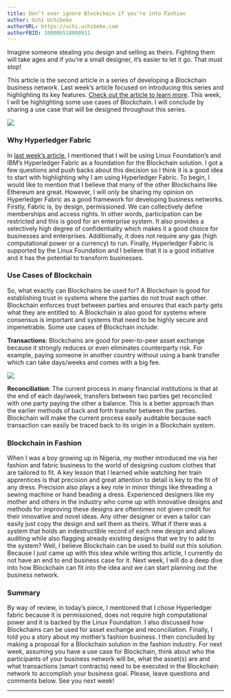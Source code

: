 ```yaml
---
title: Don’t ever ignore Blockchain if you’re into Fashion
author: Uchi Uchibeke
authorURL: https://uchi.uchibeke.com
authorFBID: 100006518800911
---
```


Imagine someone stealing you design and selling as theirs. Fighting them will
take ages and if you’re a small designer, it’s easier to let it go. That must
stop!

This article is the second article in a series of developing a Blockchain
business network. Last week’s article focused on introducing this series and
highlighting its key features. [Check out the article to learn
more](https://www.linkedin.com/pulse/developing-great-solution-blockchain-intro-uchi-nick-uchibeke?lipi=urn:li:page:d_flagship3_profile_view_base_post_details;Cgcl7gWISqixiBopEE6lKQ==).
This week, I will be highlighting some use cases of Blockchain. I will conclude
by sharing a use case that will be designed throughout this series.

![](https://cdn-images-1.medium.com/max/2600/1*-alxYyQulwRRUBx-TWKFHA.jpeg)
<!--truncate-->

### Why Hyperledger Fabric

In [last week’s
article](https://www.linkedin.com/pulse/developing-great-solution-blockchain-intro-uchi-nick-uchibeke?lipi=urn:li:page:d_flagship3_profile_view_base_post_details;Cgcl7gWISqixiBopEE6lKQ==),
I mentioned that I will be using Linux Foundation’s and IBM’s Hyperledger Fabric
as a foundation for the Blockchain solution. I got a few questions and push
backs about this decision so I think it is a good idea to start with
highlighting why I am using Hyperledger Fabric. To begin, I would like to
mention that I believe that many of the other Blockchains like Ethereum are
great. However, I will only be sharing my opinion on Hyperledger Fabric as a
good framework for developing business networks. Firstly, Fabric is, by design,
permissioned. We can collectively define memberships and access rights. In other
words, participation can be restricted and this is good for an enterprise
system. It also provides a selectively high degree of confidentiality which
makes it a good choice for businesses and enterprises. Additionally, it does not
require any gas (high computational power or a currency) to run. Finally,
Hyperledger Fabric is supported by the Linux Foundation and I believe that it is
a good initiative and it has the potential to transform businesses.

### Use Cases of Blockchain

So, what exactly can Blockchains be used for? A Blockchain is good for
establishing trust in systems where the parties do not trust each other.
Blockchain enforces trust between parties and ensures that each party gets what
they are entitled to. A Blockchain is also good for systems where consensus is
important and systems that need to be highly secure and impenetrable. Some use
cases of Blockchain include:

**Transactions**: Blockchains are good for peer-to-peer asset exchange because
it strongly reduces or even eliminates counterparty risk. For example, paying
someone in another country without using a bank transfer which can take
days/weeks and comes with a big fee.

![](https://cdn-images-1.medium.com/max/1600/0*fLZMr1IfUII4bjzb.jpg)

**Reconciliation**: The current process in many financial institutions is that
at the end of each day/week, transfers between two parties get reconciled with
one party paying the other a balance. This is a better approach than the earlier
methods of back and forth transfer between the parties. Blockchain will make the
current process easily auditable because each transaction can easily be traced
back to its origin in a Blockchain system.

### Blockchain in Fashion

When I was a boy growing up in Nigeria, my mother introduced me via her fashion
and fabric business to the world of designing custom clothes that are tailored
to fit. A key lesson that I learned while watching her train apprentices is that
precision and great attention to detail is key to the fit of any dress.
Precision also plays a key role in minor things like threading a sewing machine
or hand beading a dress. Experienced designers like my mother and others in the
industry who come up with innovative designs and methods for improving these
designs are oftentimes not given credit for their innovative and novel ideas.
Any other designer or even a tailor can easily just copy the design and sell
them as theirs. What if there was a system that holds an indestructible record
of each new design and allows auditing while also flagging already existing
designs that we try to add to the system? Well, I believe Blockchain can be used
to build out this solution. Because I just came up with this idea while writing
this article, I currently do not have an end to end business case for it. Next
week, I will do a deep dive into how Blockchain can fit into the idea and we can
start planning out the business network.

### Summary

By way of review, in today’s piece, I mentioned that I chose Hyperledger fabric
because it is permissioned, does not require high computational power and it is
backed by the Linux Foundation. I also discussed how Blockchains can be used for
asset exchange and reconciliation. Finally, I told you a story about my mother’s
fashion business. I then concluded by making a proposal for a Blockchain
solution in the fashion industry. For next week, assuming you have a use case
for Blockchain, think about who the participants of your business network will
be, what the asset(s) are and what transactions (smart contracts) need to be
executed in the Blockchain network to accomplish your business goal. Please,
leave questions and comments below. See you next week!

---
